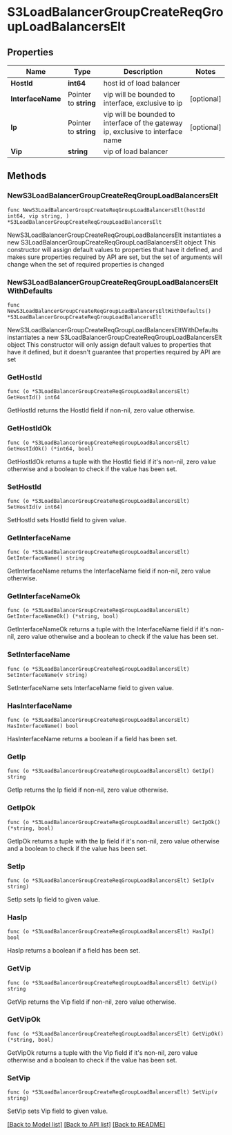# S3LoadBalancerGroupCreateReqGroupLoadBalancersElt

## Properties

Name | Type | Description | Notes
------------ | ------------- | ------------- | -------------
**HostId** | **int64** | host id of load balancer | 
**InterfaceName** | Pointer to **string** | vip will be bounded to interface, exclusive to ip | [optional] 
**Ip** | Pointer to **string** | vip will be bounded to interface of the gateway ip, exclusive to interface name | [optional] 
**Vip** | **string** | vip of load balancer | 

## Methods

### NewS3LoadBalancerGroupCreateReqGroupLoadBalancersElt

`func NewS3LoadBalancerGroupCreateReqGroupLoadBalancersElt(hostId int64, vip string, ) *S3LoadBalancerGroupCreateReqGroupLoadBalancersElt`

NewS3LoadBalancerGroupCreateReqGroupLoadBalancersElt instantiates a new S3LoadBalancerGroupCreateReqGroupLoadBalancersElt object
This constructor will assign default values to properties that have it defined,
and makes sure properties required by API are set, but the set of arguments
will change when the set of required properties is changed

### NewS3LoadBalancerGroupCreateReqGroupLoadBalancersEltWithDefaults

`func NewS3LoadBalancerGroupCreateReqGroupLoadBalancersEltWithDefaults() *S3LoadBalancerGroupCreateReqGroupLoadBalancersElt`

NewS3LoadBalancerGroupCreateReqGroupLoadBalancersEltWithDefaults instantiates a new S3LoadBalancerGroupCreateReqGroupLoadBalancersElt object
This constructor will only assign default values to properties that have it defined,
but it doesn't guarantee that properties required by API are set

### GetHostId

`func (o *S3LoadBalancerGroupCreateReqGroupLoadBalancersElt) GetHostId() int64`

GetHostId returns the HostId field if non-nil, zero value otherwise.

### GetHostIdOk

`func (o *S3LoadBalancerGroupCreateReqGroupLoadBalancersElt) GetHostIdOk() (*int64, bool)`

GetHostIdOk returns a tuple with the HostId field if it's non-nil, zero value otherwise
and a boolean to check if the value has been set.

### SetHostId

`func (o *S3LoadBalancerGroupCreateReqGroupLoadBalancersElt) SetHostId(v int64)`

SetHostId sets HostId field to given value.


### GetInterfaceName

`func (o *S3LoadBalancerGroupCreateReqGroupLoadBalancersElt) GetInterfaceName() string`

GetInterfaceName returns the InterfaceName field if non-nil, zero value otherwise.

### GetInterfaceNameOk

`func (o *S3LoadBalancerGroupCreateReqGroupLoadBalancersElt) GetInterfaceNameOk() (*string, bool)`

GetInterfaceNameOk returns a tuple with the InterfaceName field if it's non-nil, zero value otherwise
and a boolean to check if the value has been set.

### SetInterfaceName

`func (o *S3LoadBalancerGroupCreateReqGroupLoadBalancersElt) SetInterfaceName(v string)`

SetInterfaceName sets InterfaceName field to given value.

### HasInterfaceName

`func (o *S3LoadBalancerGroupCreateReqGroupLoadBalancersElt) HasInterfaceName() bool`

HasInterfaceName returns a boolean if a field has been set.

### GetIp

`func (o *S3LoadBalancerGroupCreateReqGroupLoadBalancersElt) GetIp() string`

GetIp returns the Ip field if non-nil, zero value otherwise.

### GetIpOk

`func (o *S3LoadBalancerGroupCreateReqGroupLoadBalancersElt) GetIpOk() (*string, bool)`

GetIpOk returns a tuple with the Ip field if it's non-nil, zero value otherwise
and a boolean to check if the value has been set.

### SetIp

`func (o *S3LoadBalancerGroupCreateReqGroupLoadBalancersElt) SetIp(v string)`

SetIp sets Ip field to given value.

### HasIp

`func (o *S3LoadBalancerGroupCreateReqGroupLoadBalancersElt) HasIp() bool`

HasIp returns a boolean if a field has been set.

### GetVip

`func (o *S3LoadBalancerGroupCreateReqGroupLoadBalancersElt) GetVip() string`

GetVip returns the Vip field if non-nil, zero value otherwise.

### GetVipOk

`func (o *S3LoadBalancerGroupCreateReqGroupLoadBalancersElt) GetVipOk() (*string, bool)`

GetVipOk returns a tuple with the Vip field if it's non-nil, zero value otherwise
and a boolean to check if the value has been set.

### SetVip

`func (o *S3LoadBalancerGroupCreateReqGroupLoadBalancersElt) SetVip(v string)`

SetVip sets Vip field to given value.



[[Back to Model list]](../README.md#documentation-for-models) [[Back to API list]](../README.md#documentation-for-api-endpoints) [[Back to README]](../README.md)


